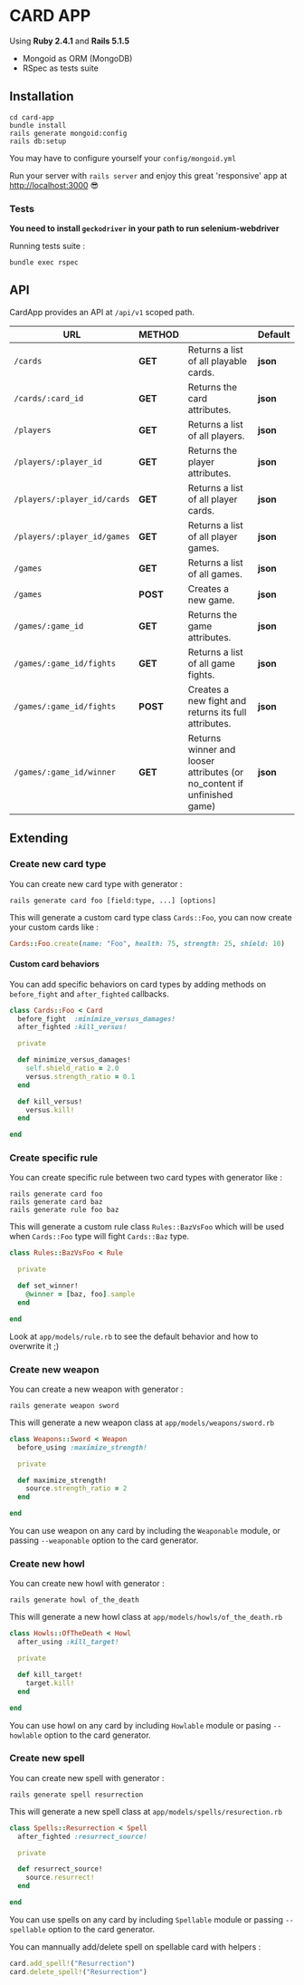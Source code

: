 # CARD APP

Using **Ruby 2.4.1** and **Rails 5.1.5**

* Mongoid as ORM (MongoDB)
* RSpec as tests suite

## Installation

    cd card-app
    bundle install
    rails generate mongoid:config
    rails db:setup

You may have to configure yourself your ``config/mongoid.yml``

Run your server with ``rails server`` and enjoy this great 'responsive' app at [http://localhost:3000](http://localhost:3000) :sunglasses:

### Tests

**You need to install `geckodriver` in your path to run selenium-webdriver**

Running tests suite :

    bundle exec rspec

## API

CardApp provides an API at ``/api/v1`` scoped path.

| URL | METHOD |  | Default |
|---|---|---|---|
| ``/cards`` | **GET** | Returns a list of all playable cards. | **json** |
| ``/cards/:card_id`` | **GET** | Returns the card attributes. | **json** |
| ``/players`` | **GET** | Returns a list of all players. | **json** |
| ``/players/:player_id`` | **GET** | Returns the player attributes. | **json** |
| ``/players/:player_id/cards`` | **GET** | Returns a list of all player cards. | **json** |
| ``/players/:player_id/games`` | **GET** | Returns a list of all player games. | **json** |
| ``/games`` | **GET** | Returns a list of all games. | **json** |
| ``/games`` | **POST** | Creates a new game. | **json** |
| ``/games/:game_id`` | **GET** | Returns the game attributes. | **json** |
| ``/games/:game_id/fights`` | **GET** | Returns a list of all game fights. | **json** |
| ``/games/:game_id/fights`` | **POST** | Creates a new fight and returns its full attributes. | **json** |
| ``/games/:game_id/winner`` | **GET** | Returns winner and looser attributes (or no_content if unfinished game) | **json** |

## Extending

### Create new card type

You can create new card type with generator :

    rails generate card foo [field:type, ...] [options]

This will generate a custom card type class ``Cards::Foo``, you can now create your custom cards like :

```ruby
Cards::Foo.create(name: "Foo", health: 75, strength: 25, shield: 10)
```

#### Custom card behaviors

You can add specific behaviors on card types by adding methods on ``before_fight`` and ``after_fighted`` callbacks.

```ruby
class Cards::Foo < Card
  before_fight  :minimize_versus_damages!
  after_fighted :kill_versus!

  private

  def minimize_versus_damages!
    self.shield_ratio = 2.0
    versus.strength_ratio = 0.1
  end

  def kill_versus!
    versus.kill!
  end

end
```

### Create specific rule

You can create specific rule between two card types with generator like :

    rails generate card foo
    rails generate card baz
    rails generate rule foo baz

This will generate a custom rule class ``Rules::BazVsFoo`` which will be used when ``Cards::Foo`` type will fight ``Cards::Baz`` type.

```ruby
class Rules::BazVsFoo < Rule

  private

  def set_winner!
    @winner = [baz, foo].sample
  end

end
```

Look at ``app/models/rule.rb`` to see the default behavior and how to overwrite it ;)

### Create new weapon

You can create a new weapon with generator :

    rails generate weapon sword

This will generate a new weapon class at ``app/models/weapons/sword.rb``

```ruby
class Weapons::Sword < Weapon
  before_using :maximize_strength!

  private

  def maximize_strength!
    source.strength_ratio = 2
  end

end
```

You can use weapon on any card by including the ``Weaponable`` module, or passing ``--weaponable`` option to the card generator.

### Create new howl

You can create new howl with generator :

    rails generate howl of_the_death

This will generate a new howl class at ``app/models/howls/of_the_death.rb``

```ruby
class Howls::OfTheDeath < Howl
  after_using :kill_target!

  private

  def kill_target!
    target.kill!
  end

end
```

You can use howl on any card by including ``Howlable`` module or pasing ``--howlable`` option to the card generator.

### Create new spell

You can create new spell with generator :

    rails generate spell resurrection

This will generate a new spell class at ``app/models/spells/resurection.rb``

```ruby
class Spells::Resurrection < Spell
  after_fighted :resurrect_source!

  private

  def resurrect_source!
    source.resurrect!
  end

end
```

You can use spells on any card by including ``Spellable`` module or passing ``--spellable`` option to the card generator.

You can mannually add/delete spell on spellable card with helpers :

```ruby
card.add_spell!("Resurrection")
card.delete_spell!("Resurrection")
```
